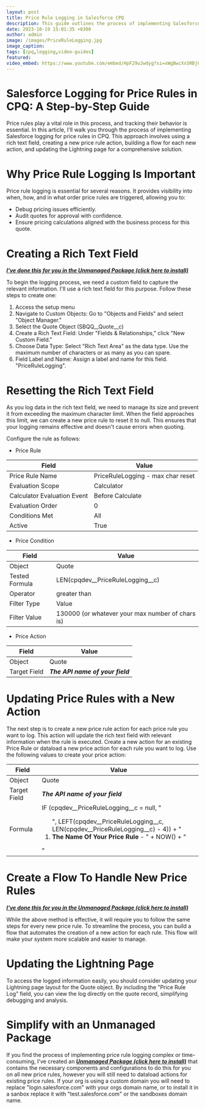 ```yaml
---
layout: post
title: Price Rule Logging in Salesforce CPQ
description: This guide outlines the process of implementing Salesforce logging for price rules in the CPQ system. It covers the importance of price rule logging, creating a rich text field, resetting it to avoid data issues, updating price rules, and offers a solution for automation. This resource helps businesses streamline pricing strategy management and sales processes in Salesforce CPQ.
date: 2023-10-19 15:01:35 +0300
author: admin
image: /images/PriceRuleLogging.jpg
image_caption: 
tags: [cpq,logging,video-guides]
featured:
video_embed: https://www.youtube.com/embed/HpF29uJwdyg?si=xWgBwcXxSRBjQ2YG
---
```

# Salesforce Logging for Price Rules in CPQ: A Step-by-Step Guide

Price rules play a vital role in this process, and tracking their behavior is essential. In this article, I'll walk you through the process of implementing Salesforce logging for price rules in CPQ. This approach involves using a rich text field, creating a new price rule action, building a flow for each new action, and updating the Lightning page for a comprehensive solution.

# Why Price Rule Logging Is Important

Price rule logging is essential for several reasons. It provides visibility into when, how, and in what order price rules are triggered, allowing you to:
- Debug pricing issues efficiently.
- Audit quotes for approval with confidence.
- Ensure pricing calculations aligned with the business process for this quote.

# Creating a Rich Text Field

***[I've done this for you in the Unmanaged Package (click here to install)](https://login.salesforce.com/packaging/installPackage.apexp?p0=04tHs000000hKkd)***

To begin the logging process, we need a custom field to capture the relevant information. I'll use a rich text field for this purpose. Follow these steps to create one:

1. Access the setup menu
2. Navigate to Custom Objects: Go to "Objects and Fields" and select "Object Manager."
3. Select the Quote Object (SBQQ__Quote__c)
4. Create a Rich Text Field: Under "Fields & Relationships," click "New Custom Field."
5. Choose Data Type: Select "Rich Text Area" as the data type. Use the maximum number of characters or as many as you can spare.
6. Field Label and Name: Assign a label and name for this field. "PriceRuleLogging".

# Resetting the Rich Text Field

As you log data in the rich text field, we need to manage its size and prevent it from exceeding the maximum character limit. When the field approaches this limit, we can create a new price rule to reset it to null. This ensures that your logging remains effective and doesn't cause errors when quoting.

Configure the rule as follows:

- Price Rule

|Field|Value|
|----|------|
|Price Rule Name|PriceRuleLogging - max char reset|
|Evaluation Scope|Calculator|
|Calculator Evaluation Event|Before Calculate|
|Evaluation Order|0|
|Conditions Met|All|
|Active|True|

- Price Condition

|Field|Value|
|----|------|
|Object|Quote|
|Tested Formula|LEN(cpqdev__PriceRuleLogging__c)|
|Operator|greater than|
|Filter Type|Value|
|Filter Value|130000 (or whatever your max number of chars is)|

- Price Action

|Field|Value|
|----|------|
|Object|Quote|
|Target Field|***The API name of your field***|

# Updating Price Rules with a New Action

The next step is to create a new price rule action for each price rule you want to log. This action will update the rich text field with relevant information when the rule is executed.
Create a new action for an existing Price Rule or dataload a new price action for each rule you want to log. Use the following values to create your price action:

|Field|Value|
|----|------|
|Object|Quote|
|Target Field|***The API name of your field***|
|Formula|IF (cpqdev__PriceRuleLogging__c = null, "<ol>", LEFT(cpqdev__PriceRuleLogging__c, LEN(cpqdev__PriceRuleLogging__c) - 4)) + "<li><strong>The Name Of Your Price Rule</strong> - " + NOW() + "</li></ol>"|

# Create a Flow To Handle New Price Rules

***[I've done this for you in the Unmanaged Package (click here to install)](https://login.salesforce.com/packaging/installPackage.apexp?p0=04tHs000000hKkd)***

While the above method is effective, it will require you to follow the same steps for every new price rule. To streamline the process, you can build a flow that automates the creation of a new action for each rule. This flow will make your system more scalable and easier to manage.

# Updating the Lightning Page

To access the logged information easily, you should consider updating your Lightning page layout for the Quote object. By including the "Price Rule Log" field, you can view the log directly on the quote record, simplifying debugging and analysis.

# Simplify with an Unmanaged Package

If you find the process of implementing price rule logging complex or time-consuming, I've created an ***[Unmanaged Package (click here to install)](https://login.salesforce.com/packaging/installPackage.apexp?p0=04tHs000000hKkd)*** that contains the necessary components and configurations to do this for you on all new price rules, however you will still need to dataload actions for existing price rules. If your org is using a custom domain you will need to replace "login.salesforce.com" with your orgs domain name, or to install it in a sanbox replace it with "test.salesforce.com" or the sandboxes domain name.
